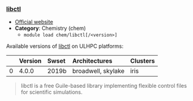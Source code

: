 ### [libctl](https://github.com/stevengj/libctl)

* [Official website](https://github.com/stevengj/libctl)
* __Category__: Chemistry (chem)
    -  `module load chem/libctl[/<version>]`

Available versions of [libctl](https://github.com/stevengj/libctl) on ULHPC platforms:

|    | Version   | Swset   | Architectures      | Clusters   |
|---:|:----------|:--------|:-------------------|:-----------|
|  0 | 4.0.0     | 2019b   | broadwell, skylake | iris       |

> libctl is a free Guile-based library implementing flexible control files for scientific simulations.
